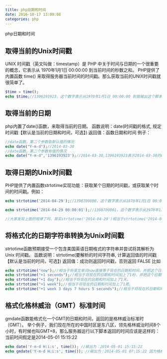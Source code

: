 ```yaml
---
title: php日期和时间
date: 2016-10-17 13:00:08
categories: php
---
```

php日期和时间
<!-- more -->

<h2>取得当前的Unix时间戳</h2>
UNIX 时间戳（英文叫做：timestamp）是 PHP 中关于时间与日期的一个很重要的概念，它表示从 1970年1月1日 00:00:00 到当前时间的秒数之和。
PHP提供了内置函数 time() 来取得服务器当前时间的时间戳。那么获取当前的UNIX时间戳就很简单了。

```php
$time = time();
echo $time;//1396193923，这个数字表示从1970年1月1日 00:00:00 到我输出这个脚本时经历了1396193923秒
```

<h2>取得当前的日期</h2>
php内置了date()函数，来取得当前的日期。
函数说明：date(时间戳的格式, 规定时间戳【默认是当前的日期和时间，可选】)
返回值：函数日期和时间
例子：

```php
//date函数，第二个参数取默认值的情况
echo date("Y-m-d");//2014-03-30
//date函数，第二个参数有值的情况
echo date("Y-m-d",'1396193923');//2014-03-30,1396193923表示2014-03-30的unix时间戳
```
<h2>取得日期的Unix时间戳</h2>
PHP提供了内置函数strtotime实现功能：获取某个日期的时间戳，或获取某个时间的时间戳。例如：

```php
echo strtotime('2014-04-29');//1398700800，这个数字表示从1970年1月1日 00:00:00 到2014年4月29号经历了1398700800秒

echo strtotime('2014-04-29 00:00:01');//1398700801，这个数字表示从1970年1月1日 00:00:00 到2014-04-29 00:00:01时经历了1398700801秒

//大家发现上面的规律了吗，其实strtotime('2014-04-29')相当于strtotime('2014-04-29 00:00:00')
```

<h2>将格式化的日期字符串转换为Unix时间戳</h2>
strtotime函数预期接受一个包含美国英语日期格式的字符串并尝试将其解析为 Unix 时间戳。
函数说明：strtotime(要解析的时间字符串, 计算返回值的时间戳【默认是当前的时间，可选】)
返回值：成功则返回时间戳，否则返回 FALSE
比如

```php
echo strtotime("now");//相当于将英文单词now直接等于现在的日期和时间，并把这个日期时间转化为unix时间戳。这个效果跟echo time();一样。
echo strtotime("+1 seconds");//相当于将现在的日期和时间加上了1秒，并把这个日期时间转化为unix时间戳。这个效果跟echo time()+1;一样。
echo strtotime("+1 day");//相当于将现在的日期和时间加上了1天。
echo strtotime("+1 week");//相当于将现在的日期和时间加上了1周。
echo strtotime("+1 week 3 days 7 hours 5 seconds");//相当于将现在的日期和时间加上了1周3天7小时5秒。
```

<h2>格式化格林威治（GMT）标准时间</h2>
gmdate函数能格式化一个GMT的日期和时间，返回的是格林威治标准时（GMT）。
举个例子，我们现在所在的中国时区是东八区，领先格林威治时间8个小时，有时候也叫GMT+8，那么服务器运行以下脚本返回的时间应该是这样的：
当前时间假定是2014-05-01 15:15:22

```php
echo date('Y-m-d H:i:s', time()); //输出为：2014-05-01 15:15:22 
echo gmdate('Y-m-d H:i:s', time()); //输出为：2014-05-01 07:15:22 因为格林威治时间是现在中国时区的时间减去8个小时，所以相对于现在时间要少8个小时
```








<!--<img src="/images/6.png" width="800" height="263" />-->
<!--<font color=#FF6666></font>-->
